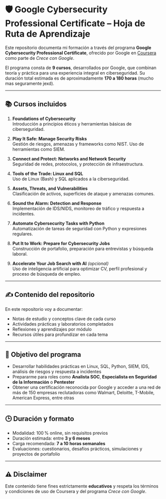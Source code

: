 # 🛡️ Google Cybersecurity Professional Certificate – Hoja de Ruta de Aprendizaje

Este repositorio documenta mi formación a través del programa **Google Cybersecurity Professional Certificate**, ofrecido por Google en [Coursera](https://www.coursera.org/programs/crece-con-google-2025-g7b8n/professional-certificates/google-cybersecurity?collectionId=YUDWF) como parte de *Crece con Google*.

El programa consta de **9 cursos**, desarrollados por Google, que combinan teoría y práctica para una experiencia integral en ciberseguridad. Su duración total estimada es de aproximadamente **170 a 180 horas** (mucho mas seguramente jexd).

---

## 📚 Cursos incluidos

1. **Foundations of Cybersecurity**  
   Introducción a principios éticos y herramientas básicas de ciberseguridad.

2. **Play It Safe: Manage Security Risks**  
   Gestión de riesgos, amenazas y frameworks como NIST. Uso de herramientas como SIEM.

3. **Connect and Protect: Networks and Network Security**  
   Seguridad de redes, protocolos, y protección de infraestructura.

4. **Tools of the Trade: Linux and SQL**  
   Uso de Linux (Bash) y SQL aplicados a la ciberseguridad.

5. **Assets, Threats, and Vulnerabilities**  
   Clasificación de activos, superficies de ataque y amenazas comunes.

6. **Sound the Alarm: Detection and Response**  
   Implementación de IDS/NIDS, monitoreo de tráfico y respuesta a incidentes.

7. **Automate Cybersecurity Tasks with Python**  
   Automatización de tareas de seguridad con Python y expresiones regulares.

8. **Put It to Work: Prepare for Cybersecurity Jobs**  
   Construcción de portafolio, preparación para entrevistas y búsqueda laboral.

9. **Accelerate Your Job Search with AI** *(opcional)*  
   Uso de inteligencia artificial para optimizar CV, perfil profesional y proceso de búsqueda de empleo.

---

## ✍️ Contenido del repositorio

En este repositorio voy a documentar:

- Notas de estudio y conceptos clave de cada curso  
- Actividades prácticas y laboratorios completados  
- Reflexiones y aprendizajes por módulo  
- Recursos útiles para profundizar en cada tema  

---

## 🎯 Objetivo del programa

- Desarrollar habilidades prácticas en Linux, SQL, Python, SIEM, IDS, análisis de riesgos y respuesta a incidentes  
- Prepararme para roles como **Analista SOC**, **Especialista en Seguridad de la Información** o **Pentester**  
- Obtener una certificación reconocida por Google y acceder a una red de más de 150 empresas reclutadoras como Walmart, Deloitte, T-Mobile, American Express, entre otras

---

## 🕒 Duración y formato

- Modalidad: 100 % online, sin requisitos previos  
- Duración estimada: entre **3 y 6 meses**  
- Carga recomendada: **7 a 10 horas semanales**  
- Evaluaciones: cuestionarios, desafíos prácticos, simulaciones y proyectos de portafolio  

---

## ⚠️ Disclaimer

Este contenido tiene fines estrictamente **educativos** y respeta los términos y condiciones de uso de Coursera y del programa *Crece con Google*.
